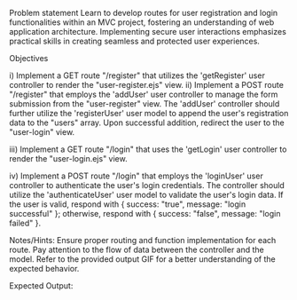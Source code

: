 Problem statement
Learn to develop routes for user registration and login functionalities within an MVC project, fostering an understanding of web application architecture. Implementing secure user interactions emphasizes practical skills in creating seamless and protected user experiences.


Objectives

i) Implement a GET route "/register" that utilizes the 'getRegister' user controller to render the "user-register.ejs" view.
ii) Implement a POST route "/register" that employs the 'addUser' user controller to manage the form submission from the "user-register" view. The 'addUser' controller should further utilize the 'registerUser' user model to append the user's registration data to the "users" array. Upon successful addition, redirect the user to the "user-login" view.

iii) Implement a GET route "/login" that uses the 'getLogin' user controller to render the "user-login.ejs" view.

iv) Implement a POST route "/login" that employs the 'loginUser' user controller to authenticate the user's login credentials. The controller should utilize the 'authenticateUser' user model to validate the user's login data. If the user is valid, respond with { success: "true", message: "login successful" }; otherwise, respond with { success: "false", message: "login failed" }.



Notes/Hints:
Ensure proper routing and function implementation for each route.
Pay attention to the flow of data between the controller and the model.
Refer to the provided output GIF for a better understanding of the expected behavior.

Expected Output:


